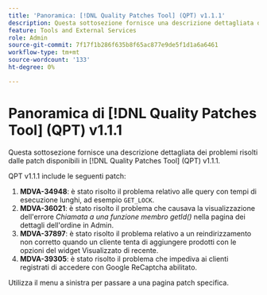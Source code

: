 ```yaml
---
title: 'Panoramica: [!DNL Quality Patches Tool] (QPT) v1.1.1'
description: Questa sottosezione fornisce una descrizione dettagliata dei problemi risolti dalle patch disponibili in  [!DNL Quality Patches Tool] (QPT) v1.1.1.
feature: Tools and External Services
role: Admin
source-git-commit: 7f17f1b286f635b8f65ac877e9de5f1d1a6a6461
workflow-type: tm+mt
source-wordcount: '133'
ht-degree: 0%

---
```


# Panoramica di [!DNL Quality Patches Tool] (QPT) v1.1.1

Questa sottosezione fornisce una descrizione dettagliata dei problemi risolti dalle patch disponibili in [!DNL Quality Patches Tool] (QPT) v1.1.1.

QPT v1.1.1 include le seguenti patch:

1. **MDVA-34948**: è stato risolto il problema relativo alle query con tempi di esecuzione lunghi, ad esempio `GET_LOCK`.
1. **MDVA-36021**: è stato risolto il problema che causava la visualizzazione dell&#39;errore *Chiamata a una funzione membro getId()* nella pagina dei dettagli dell&#39;ordine in Admin.
1. **MDVA-37897**: è stato risolto il problema relativo a un reindirizzamento non corretto quando un cliente tenta di aggiungere prodotti con le opzioni del widget Visualizzato di recente.
1. **MDVA-39305**: è stato risolto il problema che impediva ai clienti registrati di accedere con Google ReCaptcha abilitato.

Utilizza il menu a sinistra per passare a una pagina patch specifica.
